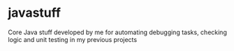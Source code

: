 # javastuff
Core Java stuff developed by me for automating debugging tasks, checking logic and unit testing in my previous projects
